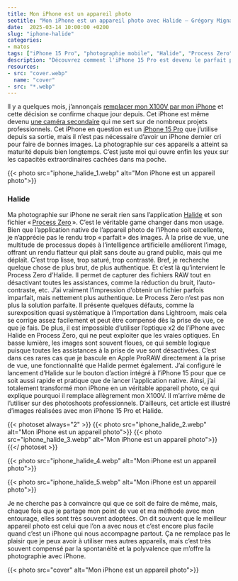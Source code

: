 ```yaml
---
title: Mon iPhone est un appareil photo
seotitle: "Mon iPhone est un appareil photo avec Halide — Grégory Mignard"
date:  2025-03-14 10:00:00 +0200
slug: "iphone-halide"
categories:
- matos
tags: ["iPhone 15 Pro", "photographie mobile", "Halide", "Process Zero", "appareil photo professionnel", "photographie iPhone", "photographie spontanée", "polyvalence photographie", "remplacer appareil photo", "photographie authentique"]
description: "Découvrez comment l'iPhone 15 Pro est devenu le parfait point & shoot de poche grâce à l'application Halide et son fichier Process Zero. Explorez les avantages et les défis de la photographie mobile pour des résultats authentiques et spontanés."
resources:
- src: "cover.webp"
  name: "cover"
- src: "*.webp"
---
```


Il y a quelques mois, j’annonçais [remplacer mon X100V par mon iPhone](https://gregorymignard.com/x100viphone/) et cette décision se confirme chaque jour depuis. Cet iPhone est même devenu [une caméra secondaire](https://gregorymignard.com/iphone-kino/) qui me sert sur de nombreux projets professionnels.
Cet iPhone en question est un [iPhone 15 Pro](https://amzn.to/3FojRGr) que j’utilise depuis sa sortie, mais il n’est pas nécessaire d’avoir un iPhone dernier cri pour faire de bonnes images. La photographie sur ces appareils a atteint sa maturité depuis bien longtemps. C’est juste moi qui ouvre enfin les yeux sur les capacités extraordinaires cachées dans ma poche.

{{< photo src="iphone_halide_1.webp" alt="Mon iPhone est un appareil photo">}}

### Halide

Ma photographie sur iPhone ne serait rien sans l’application [Halide](https://apps.apple.com/fr/app/halide-mark-ii-pro-camera/id885697368) et son fichier « [Process Zero](https://www.lux.camera/process-zero-manual/) ». C’est le véritable game changer dans mon usage. Bien que l’application native de l’appareil photo de l’iPhone soit excellente, je n’apprécie pas le rendu trop « parfait » des images. À la prise de vue, une multitude de processus dopés à l’intelligence artificielle améliorent l’image, offrant un rendu flatteur qui plaît sans doute au grand public, mais qui me déplaît. C’est trop lisse, trop saturé, trop contrasté. Bref, je recherche quelque chose de plus brut, de plus authentique.
Et c’est là qu’intervient le Process Zero d’Halide. Il permet de capturer des fichiers RAW tout en désactivant toutes les assistances, comme la réduction du bruit, l’auto-contraste, etc. J’ai vraiment l’impression d’obtenir un fichier parfois imparfait, mais nettement plus authentique.
Le Process Zero n’est pas non plus la solution parfaite. Il présente quelques défauts, comme la surexposition quasi systématique à l’importation dans Lightroom, mais cela se corrige assez facilement et peut être compensé dès la prise de vue, ce que je fais. De plus, il est impossible d’utiliser l’optique x2 de l’iPhone avec Halide en Process Zero, qui ne peut exploiter que les vraies optiques. En basse lumière, les images sont souvent floues, ce qui semble logique puisque toutes les assistances à la prise de vue sont désactivées. C’est dans ces rares cas que je bascule en Apple ProRAW directement à la prise de vue, une fonctionnalité que Halide permet également.
J’ai configuré le lancement d’Halide sur le bouton d’action intégré à l’iPhone 15 pour que ce soit aussi rapide et pratique que de lancer l’application native. Ainsi, j’ai totalement transformé mon iPhone en un véritable appareil photo, ce qui explique pourquoi il remplace allègrement mon X100V. Il m’arrive même de l’utiliser sur des photoshoots professionnels. D’ailleurs, cet article est illustré d’images réalisées avec mon iPhone 15 Pro et Halide.  

{{< photoset always="2" >}}
{{< photo src="iphone_halide_2.webp" alt="Mon iPhone est un appareil photo">}}
{{< photo src="iphone_halide_3.webp" alt="Mon iPhone est un appareil photo">}}
{{</ photoset >}}

{{< photo src="iphone_halide_4.webp" alt="Mon iPhone est un appareil photo">}}

{{< photo src="iphone_halide_5.webp" alt="Mon iPhone est un appareil photo">}}

Je ne cherche pas à convaincre qui que ce soit de faire de même, mais, chaque fois que je partage mon point de vue et ma méthode avec mon entourage, elles sont très souvent adoptées. On dit souvent que le meilleur appareil photo est celui que l’on a avec nous et c’est encore plus facile quand c’est un iPhone qui nous accompagne partout.
Ça ne remplace pas le plaisir que je peux avoir à utiliser mes autres appareils, mais c’est très souvent compensé par la spontanéité et la polyvalence que m’offre la photographie avec iPhone.

{{< photo src="cover" alt="Mon iPhone est un appareil photo">}}